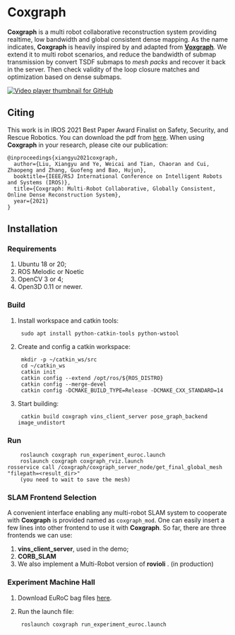 # Coxgraph

**Coxgraph** is a multi robot collaborative reconstruction system providing realtime, low bandwidth and global consistent dense mapping.
As the name indicates, **Coxgraph** is heavily inspired by and adapted from [**Voxgraph**](https://github.com/ethz-asl/voxgraph.git).
We extend it to multi robot scenarios, and reduce the bandwidth of submap transmission by convert TSDF submaps to *mesh packs* and recover it back in the server.
Then check validity of the loop closure matches and optimization based on dense submaps.

[![Video player thumbnail for GitHub](https://raw.githubusercontent.com/LXYYY/lxyyy.github.io/master/images/coxgraph_video_thumbnail.jpg)](https://youtu.be/KgPLRP_ADQQ)

## Citing

This work is in IROS 2021 Best Paper Award Finalist on Safety, Security, and Rescue Robotics.
You can download the pdf from [here](http://www.cad.zju.edu.cn/home/gfzhang/papers/Coxgraph/IROS21_Coxgraph.pdf).
 When using **Coxgraph** in your research, please cite our publication:


```
@inproceedings{xiangyu2021coxgraph,
  author={Liu, Xiangyu and Ye, Weicai and Tian, Chaoran and Cui, Zhaopeng and Zhang, Guofeng and Bao, Hujun},
  booktitle={IEEE/RSJ International Conference on Intelligent Robots and Systems (IROS)},
  title={Coxgraph: Multi-Robot Collaborative, Globally Consistent, Online Dense Reconstruction System},
  year={2021}
}
```

## Installation

### Requirements

1. Ubuntu 18 or 20;
2. ROS Melodic or Noetic
3. OpenCV 3 or 4;
4. Open3D 0.11 or newer.

### Build

1. Install workspace and catkin tools:

        sudo apt install python-catkin-tools python-wstool

2. Create and config a catkin workspace:

        mkdir -p ~/catkin_ws/src
        cd ~/catkin_ws
        catkin init
        catkin config --extend /opt/ros/${ROS_DISTRO}
        catkin config --merge-devel
        catkin config -DCMAKE_BUILD_TYPE=Release -DCMAKE_CXX_STANDARD=14

3. Start building:

        catkin build coxgraph vins_client_server pose_graph_backend image_undistort

### Run
        roslaunch coxgraph run_experiment_euroc.launch 
        roslaunch coxgraph coxgraph_rviz.launch
	rosservice call /coxgraph/coxgraph_server_node/get_final_global_mesh "filepath=<result_dir>"
        (you need to wait to save the mesh)

### SLAM Frontend Selection

A convenient interface enabling any multi-robot SLAM system to cooperate with **Coxgraph** is provided named as `coxgraph_mod`. One can easily insert a few lines into other frontend to use it with **Coxgraph**.
So far, there are three frontends we can use:

1. **vins_client_server**, used in the demo;
2. **CORB_SLAM**
3. We also implement a Multi-Robot version of **rovioli** . (in production)

### Experiment Machine Hall

1. Download EuRoC bag files [here](https://projects.asl.ethz.ch/datasets/doku.php?id=kmavvisualinertialdatasets).
2. Run the launch file:

        roslaunch coxgraph run_experiment_euroc.launch
